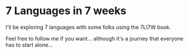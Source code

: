 7 Languages in 7 weeks
======================

I'll be exploring 7 languages with some folks using the 7LI7W book.

Feel free to follow me if you want... although it's a journey that
everyone has to start alone...
